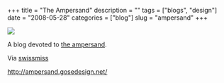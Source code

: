 +++
title = "The Ampersand"
description = ""
tags = ["blogs", "design"]
date = "2008-05-28"
categories = ["blog"]
slug = "ampersand"
+++



  <div class="notebook-screenshot"><a href="http://ampersand.gosedesign.net/"><img src="//konigi.com/media/bluga/wt483d454fd2929_0.jpg"/></a></div><p>A blog devoted to <a href="http://ampersand.gosedesign.net/">the ampersand</a>. </p>
<p>Via <a href="http://swissmiss.typepad.com/weblog/2008/05/ampersand-the-b.html">swissmiss</a></p>
    
  <a href="http://ampersand.gosedesign.net/">http://ampersand.gosedesign.net/</a>

